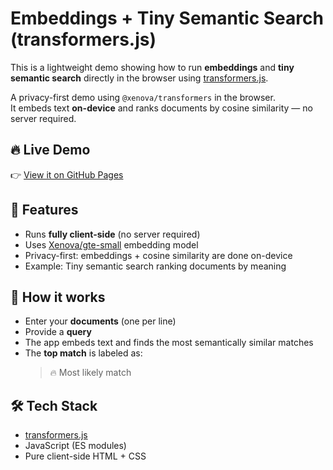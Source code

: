 # Embeddings + Tiny Semantic Search (transformers.js)

This is a lightweight demo showing how to run **embeddings** and **tiny semantic search** directly in the browser using [transformers.js](https://xenova.github.io/transformers.js/).

A privacy-first demo using `@xenova/transformers` in the browser.  
It embeds text **on-device** and ranks documents by cosine similarity — no server required.

## 🔥 Live Demo
👉 [View it on GitHub Pages](https://javavista.github.io/edge-ai-transformersjs-embeddings-demo/)

## 🚀 Features
- Runs **fully client-side** (no server required)
- Uses [Xenova/gte-small](https://huggingface.co/Xenova/gte-small) embedding model
- Privacy-first: embeddings + cosine similarity are done on-device
- Example: Tiny semantic search ranking documents by meaning

## 📂 How it works
- Enter your **documents** (one per line)  
- Provide a **query**  
- The app embeds text and finds the most semantically similar matches  
- The **top match** is labeled as:  
  > 🔥 Most likely match

## 🛠️ Tech Stack
- [transformers.js](https://github.com/xenova/transformers.js)
- JavaScript (ES modules)
- Pure client-side HTML + CSS
